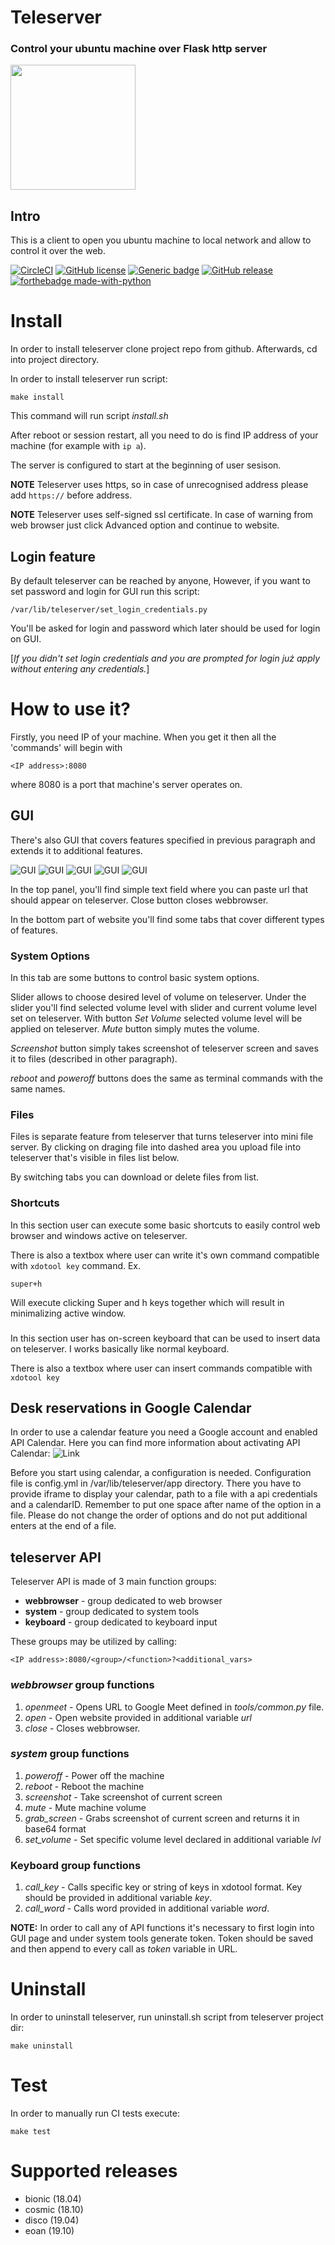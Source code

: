 # Teleserver
### Control your ubuntu machine over Flask http server

<img src="https://github.com/Dysproz/teleserver/blob/master/images/logo.png" height="200" width="200">

## Intro
This is a client to open you ubuntu machine to local network and allow to control it over the web.

[![CircleCI](https://circleci.com/gh/Dysproz/teleserver/tree/master.svg?style=svg)](https://circleci.com/gh/Dysproz/teleserver/tree/master)
[![GitHub license](https://img.shields.io/github/license/Dysproz/teleserver.svg)](https://github.com/Dysproz/teleserver/blob/master/LICENSE)
[![Generic badge](https://img.shields.io/badge/ubuntu-18.04|18.10|19.04|19.10-e95420.svg)](https://[shields.io/](https://github.com/Dysproz/teleserver))
[![GitHub release](https://img.shields.io/github/release/Dysproz/teleserver.svg)](https://GitHub.com/Dysproz/Steleserver/releases/)
[![forthebadge made-with-python](http://ForTheBadge.com/images/badges/made-with-python.svg)](https://www.python.org/)
# Install
In order to install teleserver clone project repo from github.
Afterwards, cd into project directory.

In order to install teleserver run script:
```
make install
```

This command will run script *install.sh*

After reboot or session restart, all you need to do is find IP address of your machine (for example with `ip a`).

The server is configured to start at the beginning of user sesison.

**NOTE** Teleserver uses https, so in case of unrecognised address please add `https://` before address.

**NOTE** Teleserver uses self-signed ssl certificate. In case of warning from web browser just click Advanced option and continue to website.

## Login feature

By default teleserver can be reached by anyone,
However, if you want to set password and login for GUI run this script:
```
/var/lib/teleserver/set_login_credentials.py
```

You'll be asked for login and password which later should be used for login on GUI.

[*If you didn't set login credentials and you are prompted for login już apply without entering any credentials.*]

# How to use it?

Firstly, you need IP of your machine.
When you get it then all the 'commands' will begin with
```
<IP address>:8080
```
where 8080 is a port that machine's server operates on.

## GUI
There's also GUI that covers features specified in previous paragraph and extends it to additional features.

![GUI](https://github.com/Dysproz/teleserver/blob/master/images/gui1.png)
![GUI](https://github.com/Dysproz/teleserver/blob/master/images/gui2.png)
![GUI](https://github.com/Dysproz/teleserver/blob/master/images/gui3.png)
![GUI](https://github.com/Dysproz/teleserver/blob/master/images/gui4.png)
![GUI](https://github.com/Dysproz/teleserver/blob/master/images/gui5.png)

In the top panel, you'll find simple text field where you can paste url that should appear on teleserver. Close button closes webbrowser.

In the bottom part of website you'll find some tabs that cover different types of features.

### System Options

In this tab are some buttons to control basic system options.

Slider allows to choose desired level of volume on teleserver.
Under the slider you'll find selected volume level with slider and current volume level set on teleserver.
With button *Set Volume* selected volume level will be applied on teleserver.
*Mute* button simply mutes the volume.

*Screenshot* button simply takes screenshot of teleserver screen and saves it to files (described in other paragraph).

*reboot* and *poweroff* buttons does the same as terminal commands with the same names.

### Files

Files is separate feature from teleserver that turns teleserver into mini file server.
By clicking on draging file into dashed area you upload file into teleserver that's visible in files list below.

By switching tabs you can download or delete files from list.

### Shortcuts

In this section user can execute some basic shortcuts to easily control web browser and windows active on teleserver.

There is also a textbox where user can write it's own command compatible with ```xdotool key``` command.
Ex.
```
super+h
```
Will execute clicking Super and h keys together which will result in minimalizing active window.

###

In this section user has on-screen keyboard that can be used to insert data on teleserver.
I works basically like normal keyboard.

There is also a textbox where user can insert commands compatible with ```xdotool key```
## Desk reservations in Google Calendar

In order to use a calendar feature you need a Google account and enabled API Calendar.
Here you can find more information about activating API Calendar:
![Link](https://developers.google.com/calendar)

Before you start using calendar, a configuration is needed. Configuration file is 
config.yml in /var/lib/teleserver/app directory.
There you have to provide iframe to display your calendar, path to a file with 
a api credentials and a calendarID.
Remember to put one space after name of the option in a file. 
Please do not change the order of options and do not put additional enters at the end 
of a file.

## teleserver API
Teleserver API is made of 3 main function groups:
* **webbrowser** - group dedicated to web browser
* **system** - group dedicated to system tools
* **keyboard** - group dedicated to keyboard input

These groups may be utilized by calling:
```
<IP address>:8080/<group>/<function>?<additional_vars>
```

### *webbrowser* group functions
1. *openmeet* - Opens URL to Google Meet defined in *tools/common.py* file.
2. *open* - Open website provided in additional variable *url*
3. *close* - Closes webbrowser.

### *system* group functions
1. *poweroff* - Power off the machine
2. *reboot* - Reboot the machine
3. *screenshot* - Take screenshot of current screen
4. *mute* - Mute machine volume
5. *grab_screen* - Grabs screenshot of current screen and returns it in base64 format
6. *set_volume* - Set specific volume level declared in additional variable *lvl*

### Keyboard group functions
1. *call_key* - Calls specific key or string of keys in xdotool format. Key should be provided in additional variable *key*.
2. *call_word* - Calls word provided in additional variable *word*.

**NOTE:** In order to call any of API functions it's necessary to first login into GUI page and under system tools generate token. Token should be saved and then append to every call as *token* variable in URL.


# Uninstall

In order to uninstall teleserver, run uninstall.sh script from teleserver project dir:
```
make uninstall
```

# Test

In order to manually run CI tests execute:
```
make test
```

# Supported releases
* bionic (18.04)
* cosmic (18.10)
* disco (19.04)
* eoan (19.10)

